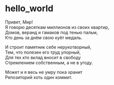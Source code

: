 # hello_world

Привет, Мир!  
Я говорю десяткам миллионов из своих квартир,  
Домов, веранд и гамаков под тенью пальм,  
Кто день за днём свою куёт медаль.  

И строит памятник себе нерукотворный,  
Тем, что полезен его труд упорный,  
Для тех кто вклад вносит в свободу  
Стремлением собственным, а не в угоду.  

Может и я весь не умру пока хранит  
Репозиторий хоть один коммит.  
